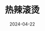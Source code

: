 ---
layout: movie-review
title: 热辣滚烫
description: >
  乐莹（玲）太励志了，支持她。只是电影本身稍微无趣了一些（或许是因为原版百元之恋就是这么无趣），相对来说更出彩的反而是片头和片尾…
category: 电影
img: assets/img/movie/2024/re_la_gun_tang.webp
star: 4
date: 2024-04-22
---